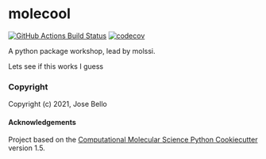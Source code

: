 molecool
==============================
[//]: # (Badges)
[![GitHub Actions Build Status](https://github.com/REPLACE_WITH_OWNER_ACCOUNT/molecool/workflows/CI/badge.svg)](https://github.com/REPLACE_WITH_OWNER_ACCOUNT/molecool/actions?query=workflow%3ACI)
[![codecov](https://codecov.io/gh/REPLACE_WITH_OWNER_ACCOUNT/molecool/branch/master/graph/badge.svg)](https://codecov.io/gh/REPLACE_WITH_OWNER_ACCOUNT/molecool/branch/master)


A python package workshop, lead by molssi. 

Lets see if this works I guess
### Copyright

Copyright (c) 2021, Jose Bello


#### Acknowledgements
 
Project based on the 
[Computational Molecular Science Python Cookiecutter](https://github.com/molssi/cookiecutter-cms) version 1.5.
